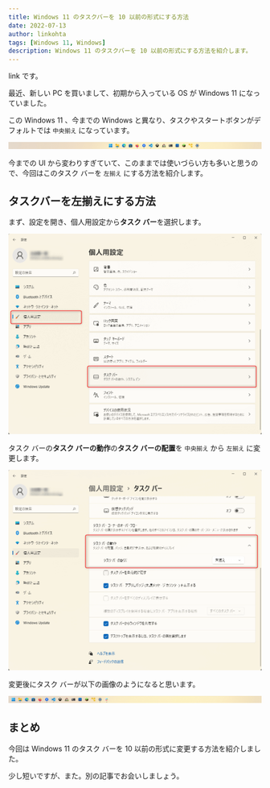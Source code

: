 ```yaml
---
title: Windows 11 のタスクバーを 10 以前の形式にする方法
date: 2022-07-13
author: linkohta
tags: [Windows 11, Windows]
description: Windows 11 のタスクバーを 10 以前の形式にする方法を紹介します。
---
```


link です。

最近、新しい PC を買いまして、初期から入っている OS が Windows 11 になっていました。

この Windows 11 、今までの Windows と異なり、タスクやスタートボタンがデフォルトでは `中央揃え` になっています。

![Windows 11 のタスク バー](images/2022-05-28_23h36_17.png)

今までの UI から変わりすぎていて、このままでは使いづらい方も多いと思うので、今回はこのタスク バーを `左揃え` にする方法を紹介します。

## タスクバーを左揃えにする方法

まず、設定を開き、個人用設定から**タスク バー**を選択します。

![個人用設定](images/2022-05-28_23h31_35.png)

タスク バーの**タスク バーの動作**の**タスク バーの配置**を `中央揃え` から `左揃え` に変更します。

![タスク バーの設定](images/2022-05-28_23h32_06.png)

変更後にタスク バーが以下の画像のようになると思います。

![左揃えに設定後のタスクバー](images/2022-05-28_23h36_34.png)

## まとめ

今回は Windows 11 のタスク バーを 10 以前の形式に変更する方法を紹介しました。

少し短いですが、また。別の記事でお会いしましょう。